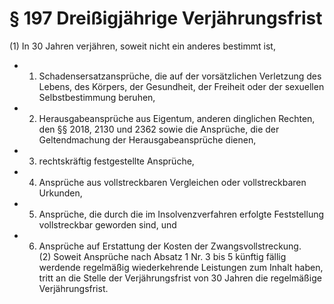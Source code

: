 # § 197 Dreißigjährige Verjährungsfrist
(1) In 30 Jahren verjähren, soweit nicht ein anderes bestimmt ist,
* 1. Schadensersatzansprüche, die auf der vorsätzlichen Verletzung des Lebens, des Körpers, der Gesundheit, der Freiheit oder der sexuellen Selbstbestimmung beruhen,
* 2. Herausgabeansprüche aus Eigentum, anderen dinglichen Rechten, den §§ 2018, 2130 und 2362 sowie die Ansprüche, die der Geltendmachung der Herausgabeansprüche dienen,
* 3. rechtskräftig festgestellte Ansprüche,
* 4. Ansprüche aus vollstreckbaren Vergleichen oder vollstreckbaren Urkunden,
* 5. Ansprüche, die durch die im Insolvenzverfahren erfolgte Feststellung vollstreckbar geworden sind, und
* 6. Ansprüche auf Erstattung der Kosten der Zwangsvollstreckung.  
(2) Soweit Ansprüche nach Absatz 1 Nr. 3 bis 5 künftig fällig werdende regelmäßig wiederkehrende Leistungen zum Inhalt haben, tritt an die Stelle der Verjährungsfrist von 30 Jahren die regelmäßige Verjährungsfrist.